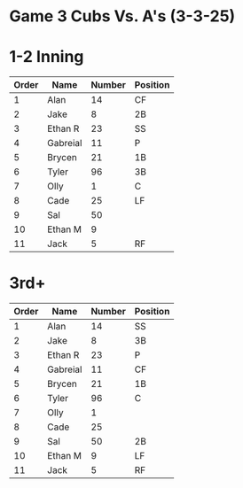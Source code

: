 # Game 3 Cubs Vs. A's (3-3-25)

# 1-2 Inning

| Order | Name | Number | Position |
| --- | --- | --- | --- |
| 1   | Alan | 14  | CF  |
| 2   | Jake | 8   | 2B  |
| 3   | Ethan R | 23  | SS  |
| 4   | Gabreial | 11  | P   |
| 5   | Brycen | 21  | 1B  |
| 6   | Tyler | 96  | 3B  |
| 7   | Olly | 1   | C   |
| 8   | Cade | 25  | LF  |
| 9   | Sal | 50  |     |
| 10  | Ethan M | 9   |     |
| 11  | Jack | 5   | RF  |

# 3rd+

| Order | Name | Number | Position |
| --- | --- | --- | --- |
| 1   | Alan | 14  | SS  |
| 2   | Jake | 8   | 3B  |
| 3   | Ethan R | 23  | P   |
| 4   | Gabreial | 11  | CF  |
| 5   | Brycen | 21  | 1B  |
| 6   | Tyler | 96  | C   |
| 7   | Olly | 1   |     |
| 8   | Cade | 25  |     |
| 9   | Sal | 50  | 2B  |
| 10  | Ethan M | 9   | LF  |
| 11  | Jack | 5   | RF  |